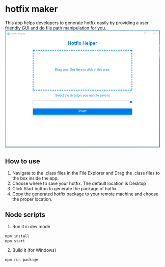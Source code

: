 # hotfix maker

This app helps developers to generate hotfix easily by providing a user friendly GUI and do file path manipulation for you.
![screenshot](hotfix.PNG)
## How to use
1. Navigate to the .class files in the File Explorer and Drag the .class files to the box inside the app.
2. Choose where to save your hotfix. The default location is Desktop
3. Click Start button to generate the package of hotfix
4. Copy the generated hotfix package to your remote machine and choose the proper location.

## Node scripts
1. Run it in dev mode
```
npm install
npm start
```
2. Build it (for Windows)
```
npm run package
```
